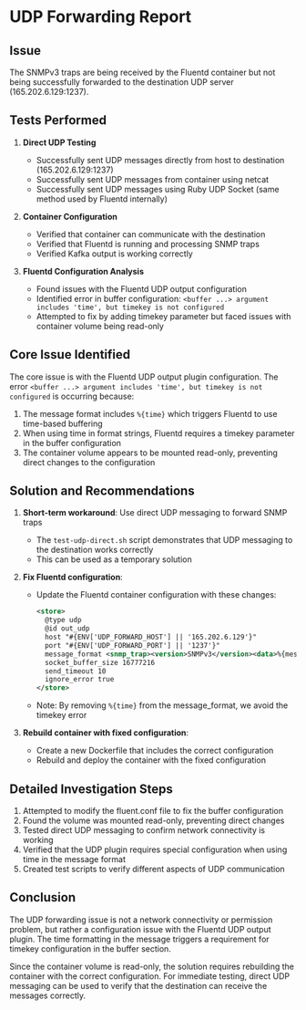 # UDP Forwarding Report

## Issue
The SNMPv3 traps are being received by the Fluentd container but not being successfully forwarded to the destination UDP server (165.202.6.129:1237).

## Tests Performed

1. **Direct UDP Testing**
   - Successfully sent UDP messages directly from host to destination (165.202.6.129:1237)
   - Successfully sent UDP messages from container using netcat
   - Successfully sent UDP messages using Ruby UDP Socket (same method used by Fluentd internally)

2. **Container Configuration**
   - Verified that container can communicate with the destination
   - Verified that Fluentd is running and processing SNMP traps
   - Verified Kafka output is working correctly

3. **Fluentd Configuration Analysis**
   - Found issues with the Fluentd UDP output configuration
   - Identified error in buffer configuration: `<buffer ...> argument includes 'time', but timekey is not configured`
   - Attempted to fix by adding timekey parameter but faced issues with container volume being read-only

## Core Issue Identified

The core issue is with the Fluentd UDP output plugin configuration. The error `<buffer ...> argument includes 'time', but timekey is not configured` is occurring because:

1. The message format includes `%{time}` which triggers Fluentd to use time-based buffering
2. When using time in format strings, Fluentd requires a timekey parameter in the buffer configuration
3. The container volume appears to be mounted read-only, preventing direct changes to the configuration

## Solution and Recommendations

1. **Short-term workaround**: Use direct UDP messaging to forward SNMP traps
   - The `test-udp-direct.sh` script demonstrates that UDP messaging to the destination works correctly
   - This can be used as a temporary solution

2. **Fix Fluentd configuration**:
   - Update the Fluentd container configuration with these changes:
     ```xml
     <store>
       @type udp
       @id out_udp
       host "#{ENV['UDP_FORWARD_HOST'] || '165.202.6.129'}"
       port "#{ENV['UDP_FORWARD_PORT'] || '1237'}"
       message_format <snmp_trap><version>SNMPv3</version><data>%{message}</data></snmp_trap>
       socket_buffer_size 16777216
       send_timeout 10
       ignore_error true
     </store>
     ```
   - Note: By removing `%{time}` from the message_format, we avoid the timekey error

3. **Rebuild container with fixed configuration**:
   - Create a new Dockerfile that includes the correct configuration
   - Rebuild and deploy the container with the fixed configuration

## Detailed Investigation Steps

1. Attempted to modify the fluent.conf file to fix the buffer configuration
2. Found the volume was mounted read-only, preventing direct changes
3. Tested direct UDP messaging to confirm network connectivity is working
4. Verified that the UDP plugin requires special configuration when using time in the message format
5. Created test scripts to verify different aspects of UDP communication

## Conclusion

The UDP forwarding issue is not a network connectivity or permission problem, but rather a configuration issue with the Fluentd UDP output plugin. The time formatting in the message triggers a requirement for timekey configuration in the buffer section.

Since the container volume is read-only, the solution requires rebuilding the container with the correct configuration. For immediate testing, direct UDP messaging can be used to verify that the destination can receive the messages correctly. 